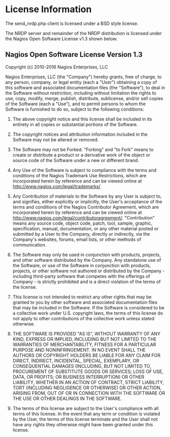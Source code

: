 # License Information

The send_nrdp.php client is licensed under a BSD style license.

The NRDP server and remainder of the NRDP distribution is licensed under the Nagios Open Software License v1.3 shown below.

## Nagios Open Software License Version 1.3

Copyright (c) 2010-2016 Nagios Enterprises, LLC

Nagios Enterprises, LLC (the "Company") hereby grants, free of charge, to any person, company, or legal entity (each a "User") obtaining a copy of this software and associated documentation files (the "Software"), to deal in the Software without restriction, including without limitation the rights to use, copy, modify, merge, publish, distribute, sublicense, and/or sell copies of the Software (each a "Use"), and to permit persons to whom the Software is furnished to do so, subject to the following conditions:

1. The above copyright notice and this license shall be included in its entirety in all copies or substantial portions of the Software.

2. The copyright notices and attribution information included in the Software may not be altered or removed.

3. The Software may not be Forked. "Forking" and "to Fork" means to create or distribute a product or a derivative work of the object or source code of the Software under a new or different brand. 

4. Any Use of the Software is subject to compliance with the terms and conditions of the Nagios Trademark Use Restrictions, which are incorporated herein by reference and can be viewed online at http://www.nagios.com/legal/trademarks/

5. Any Contribution of materials to the Software by any User is subject to, and signifies, either explicitly or implicitly, the User's acceptance of the terms and conditions of the Nagios Contributor Agreement, which are incorporated herein by reference and can be viewed online at http://www.nagios.com/legal/contributoragreement/. "Contribution" means any source code, object code, patch, tool, sample, graphic, specification, manual, documentation, or any other material posted or submitted by a User to the Company, directly or indirectly, via the Company's websites, forums, email lists, or other methods of communication.

6. The Software may only be used in conjunction with products, projects, and other software distributed by the Company. Any standalone use of the Software, or use of the Software in conjunction with products, projects, or other software not authored or distributed by the Company - including third-party software that competes with the offerings of Company - is strictly prohibited and is a direct violation of the terms of the license.

7. This license is not intended to restrict any other rights that may be granted to you by other software and associated documentation files that may be included in the Software. If the Software is considered to be a collective work under U.S. copyright laws, the terms of this license do not apply to other contributions of the collective work unless stated otherwise.

8. THE SOFTWARE IS PROVIDED "AS IS", WITHOUT WARRANTY OF ANY KIND, EXPRESS OR IMPLIED, INCLUDING BUT NOT LIMITED TO THE WARRANTIES OF MERCHANTABILITY, FITNESS FOR A PARTICULAR PURPOSE AND NONINFRINGEMENT. IN NO EVENT SHALL THE AUTHORS OR COPYRIGHT HOLDERS BE LIABLE FOR ANY CLAIM FOR DIRECT, INDIRECT, INCIDENTAL, SPECIAL, EXEMPLARY, OR CONSEQUENTIAL DAMAGES (INCLUDING, BUT NOT LIMITED TO, PROCUREMENT OF SUBSTITUTE GOODS OR SERVICES; LOSS OF USE, DATA, OR PROFITS; OR BUSINESS INTERRUPTION) OR OTHER LIABILITY, WHETHER IN AN ACTION OF CONTRACT, STRICT LIABILITY, TORT (INCLUDING NEGLIGENCE OR OTHERWISE) OR OTHER ACTION, ARISING FROM, OUT OF OR IN CONNECTION WITH THE SOFTWARE OR THE USE OR OTHER DEALINGS IN THE SOFTWARE.

9. The terms of this license are subject to the User's compliance with all terms of this license. In the event that any term or condition is violated by the User, the terms of this license terminate and the User shall not have any rights they otherwise might have been granted under this license.